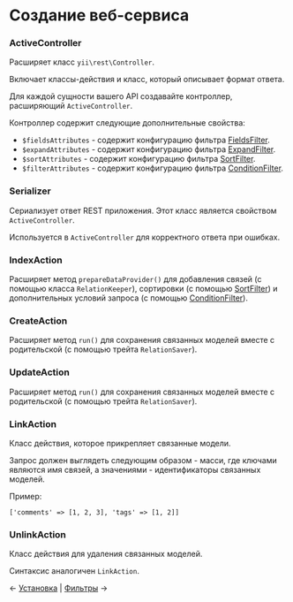 # Создание веб-сервиса

### ActiveController

Расширяет класс `yii\rest\Controller`.

Включает классы-действия и класс, который описывает формат ответа.

Для каждой сущности вашего API создавайте контроллер, расширяющий `ActiveController`.

Контроллер содержит следующие дополнительные свойства:
- `$fieldsAttributes` - содержит конфигурацию фильтра [FieldsFilter](03-filters.md#fieldsfilter).
- `$expandAttributes` - содержит конфигурацию фильтра [ExpandFilter](03-filters.md#expandfilter).
- `$sortAttributes` - содержит конфигурацию фильтра [SortFilter](03-filters.md#sortfilter).
- `$filterAttributes` - содержит конфигурацию фильтра [ConditionFilter](03-filters.md#conditionfilter).

### Serializer

Сериализует ответ REST приложения. Этот класс является свойством `ActiveController`.

Используется в `ActiveController` для корректного ответа при ошибках.

### IndexAction

Расширяет метод `prepareDataProvider()` для добавления связей (с помощью класса `RelationKeeper`), сортировки (с
помощью [SortFilter](03-filters.md#sortfilter)) и дополнительных условий запроса (с помощью
[ConditionFilter](03-filters.md#conditionfilter)).

### CreateAction

Расширяет метод `run()` для сохранения связанных моделей вместе с родительской (с помощью трейта `RelationSaver`).

### UpdateAction

Расширяет метод `run()` для сохранения связанных моделей вместе с родительской (с помощью трейта `RelationSaver`).

### LinkAction

Класс действия, которое прикрепляет связанные модели.

Запрос должен выглядеть следующим образом - масси, где ключами являются имя связей, а значениями - идентификаторы
связанных моделей.

Пример:

```
['comments' => [1, 2, 3], 'tags' => [1, 2]]
```

### UnlinkAction
Класс действия для удаления связанных моделей.

Синтаксис аналогичен `LinkAction`.


← [Установка](01-installation.md) | [Фильтры](03-filters.md) →